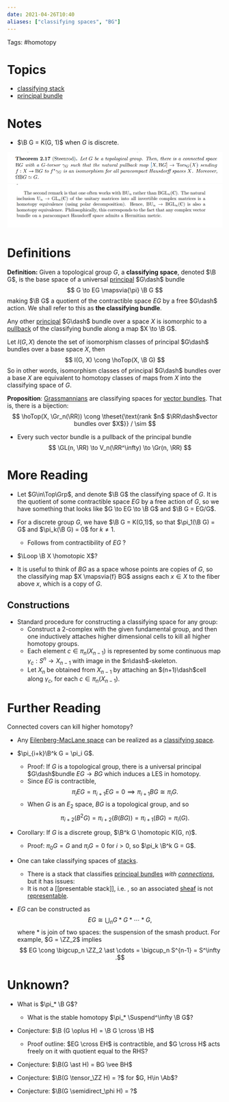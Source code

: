 ```yaml
---
date: 2021-04-26T10:40
aliases: ["classifying spaces", "BG"]
---
```


Tags: #homotopy 

# Topics

- [classifying stack](classifying%20stack.md)
- [principal bundle](principal%20bundle.md)

# Notes

- $\B G = K(G, 1)$ when $G$ is discrete.

![](attachments/Pasted%20image%2020210505015056.png)
![](attachments/Pasted%20image%2020210505015233.png)

# Definitions


**Definition:** 
Given a topological group $G$, a **classifying space**, denoted $\B G$, is the base space of a universal [principal](principal%20bundle.md) $G\dash$ bundle
$$
G \to EG \mapsvia{\pi} \B G
$$
making $\B G$ a quotient of the contractible space $EG$ by a free $G\dash$ action. We shall refer to this as **the classifying bundle**.

Any other [principal](principal%20bundle.md) $G\dash$ bundle over a space $X$ is isomorphic to a [pullback](pullback.md) of the classifying bundle along a map $X \to \B G$.

Let $I(G, X)$ denote the set of isomorphism classes of principal $G\dash$ bundles over a base space $X$, then
$$
I(G, X) \cong \hoTop(X, \B G)
$$
So in other words, isomorphism classes of principal $G\dash$ bundles over a base $X$ are equivalent to homotopy classes of maps from $X$ into the classifying space of $G$.

**Proposition**: 
[Grassmannians](Grassmannian.md) are classifying spaces for [vector bundles](vector%20bundles.md). That is, there is a bijection:
$$
\hoTop(X, \Gr_n(\RR)) \cong \theset{\text{rank $n$ $\RR\dash$vector bundles over $X$}} / \sim
$$
- Every such vector bundle is a pullback of the principal bundle
$$
\GL(n, \RR) \to V_n(\RR^\infty) \to \Gr(n, \RR)
$$

# More Reading

- Let $G\in\Top\Grp$, and denote $\B G$ the classifying space of $G$. It is the quotient of some contractible space $EG$ by a free action of $G$, so we have something that looks like $G \to EG \to \B G$ and $\B G = EG/G$.
- For a discrete group $G$, we have $\B G = K(G,1)$, so that $\pi_1(\B G) = G$ and $\pi_k(\B G) = 0$ for $k \neq 1$.
	- Follows from contractibility of $EG$ ?
- $\Loop \B X \homotopic X$?


- It is useful to think of $BG$ as a space whose points are copies of $G$, so the classifying map $X \mapsvia{f} BG$ assigns each $x \in X$ to the fiber above $x$, which is a copy of $G$.

## Constructions

- Standard procedure for constructing a classifying space for any group:
	- Construct a 2-complex with the given fundamental group, and then one inductively attaches higher dimensional cells to kill all higher homotopy groups. 
	- Each element $c\in \pi_n(X_{n−1})$ is represented by some continuous map $\gamma_c:S^n\to X_{n−1}$ with image in the $n\dash$-skeleton. 
	- Let $X_n$ be obtained from $X_{n−1}$ by attaching an $(n+1)\dash$cell along $\gamma_c$, for each $c\in π_n(X_{n−1})$.




# Further Reading

Connected covers can kill higher homotopy?

- Any [Eilenberg-MacLane space](Eilenberg-MacLane%20space.md) can be realized as a [classifying space](classifying%20space.md).

- $\pi_{i+k}\B^k G = \pi_i G$.
	- Proof: If $G$ is a topological group, there is a universal principal $G\dash$bundle $EG \to BG$ which induces a LES in homotopy. 
	- Since $EG$ is contractible, $$\pi_i EG = \pi_{i+1}EG = 0\implies \pi_{i+1}BG \cong \pi_i G.$$ 
	- When $G$ is an $E_2$ space, $BG$ is a topological group, and so $$\pi_{i+2}(B^2G) = \pi_{i+2}(B(BG)) = \pi_{i+1}(BG) = \pi_i(G).$$
- Corollary: If $G$ is a discrete group, $\B^k G \homotopic K(G, n)$.
	- Proof: $\pi_0 G = G$ and $\pi_i G = 0$ for $i > 0$, so $\pi_k \B^k G = G$.

- One can take classifying spaces of [stacks](stack.md). 
	- There is a stack that classifies [principal bundles](principal%20bundles) *with [connections](connection.md)*, but it has issues: 
	- It is not a [[presentable stack]], i.e. , so an associated [sheaf](sheaf.md) is not [representable](representable).

- $EG$ can be constructed as 
$$
EG \cong \bigcup_n G \ast G \ast \cdots \ast G
,$$ 
where $\ast$ is join of two spaces: the suspension of the smash product. For example, $G = \ZZ_2$ implies 
$$
EG \cong \bigcup_n \ZZ_2 \ast \cdots = \bigcup_n S^{n-1} = S^\infty
.$$

# Unknown?

- What is $\pi_* \B G$?
	- What is the stable homotopy $\pi_* \Suspend^\infty \B G$?

- Conjecture: $\B (G \oplus H) = \B G \cross \B H$
	- Proof outline: $EG \cross EH$ is contractible, and $G \cross H$ acts freely on it with quotient equal to the RHS?
- Conjecture: $\B(G \ast H) = BG \vee BH$
- Conjecture: $\B(G \tensor_\ZZ H) = ?$ for $G, H\in \Ab$?
- Conjecture: $\B(G \semidirect_\phi H) = ?$